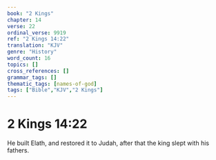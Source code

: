 ```yaml
---
book: "2 Kings"
chapter: 14
verse: 22
ordinal_verse: 9919
ref: "2 Kings 14:22"
translation: "KJV"
genre: "History"
word_count: 16
topics: []
cross_references: []
grammar_tags: []
thematic_tags: [names-of-god]
tags: ["Bible","KJV","2 Kings"]
---
```


# 2 Kings 14:22

He built Elath, and restored it to Judah, after that the king slept with his fathers.
